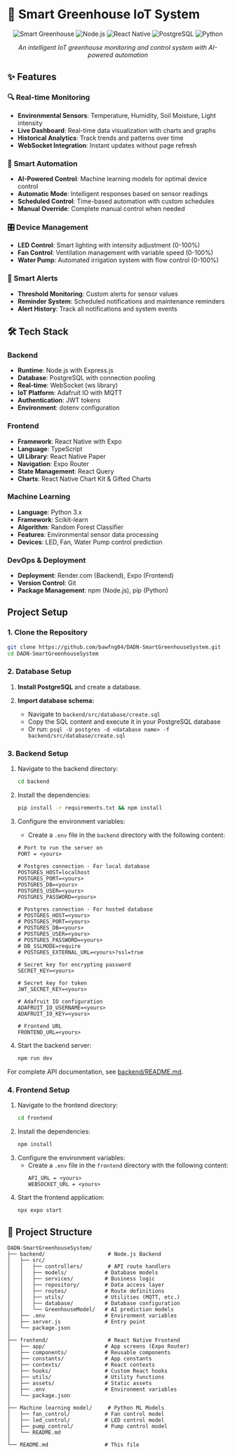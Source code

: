 # 🌿 Smart Greenhouse IoT System

<div align="center">

![Smart Greenhouse](https://img.shields.io/badge/IoT-Smart%20Greenhouse-green?style=for-the-badge)
![Node.js](https://img.shields.io/badge/Node.js-339933?style=for-the-badge&logo=nodedotjs&logoColor=white)
![React Native](https://img.shields.io/badge/React_Native-20232A?style=for-the-badge&logo=react&logoColor=61DAFB)
![PostgreSQL](https://img.shields.io/badge/PostgreSQL-316192?style=for-the-badge&logo=postgresql&logoColor=white)
![Python](https://img.shields.io/badge/Python-3776AB?style=for-the-badge&logo=python&logoColor=white)

*An intelligent IoT greenhouse monitoring and control system with AI-powered automation*

</div>


## ✨ Features

### 🔍 Real-time Monitoring
- **Environmental Sensors**: Temperature, Humidity, Soil Moisture, Light intensity
- **Live Dashboard**: Real-time data visualization with charts and graphs
- **Historical Analytics**: Track trends and patterns over time
- **WebSocket Integration**: Instant updates without page refresh

### 🤖 Smart Automation
- **AI-Powered Control**: Machine learning models for optimal device control
- **Automatic Mode**: Intelligent responses based on sensor readings
- **Scheduled Control**: Time-based automation with custom schedules
- **Manual Override**: Complete manual control when needed

### 🎛️ Device Management
- **LED Control**: Smart lighting with intensity adjustment (0-100%)
- **Fan Control**: Ventilation management with variable speed (0-100%)
- **Water Pump**: Automated irrigation system with flow control (0-100%)

### 🔔 Smart Alerts
- **Threshold Monitoring**: Custom alerts for sensor values
- **Reminder System**: Scheduled notifications and maintenance reminders
- **Alert History**: Track all notifications and system events


## 🛠️ Tech Stack

### Backend
- **Runtime**: Node.js with Express.js
- **Database**: PostgreSQL with connection pooling
- **Real-time**: WebSocket (ws library)
- **IoT Platform**: Adafruit IO with MQTT
- **Authentication**: JWT tokens
- **Environment**: dotenv configuration

### Frontend
- **Framework**: React Native with Expo
- **Language**: TypeScript
- **UI Library**: React Native Paper
- **Navigation**: Expo Router
- **State Management**: React Query
- **Charts**: React Native Chart Kit & Gifted Charts

### Machine Learning
- **Language**: Python 3.x
- **Framework**: Scikit-learn
- **Algorithm**: Random Forest Classifier
- **Features**: Environmental sensor data processing
- **Devices**: LED, Fan, Water Pump control prediction

### DevOps & Deployment
- **Deployment**: Render.com (Backend), Expo (Frontend)
- **Version Control**: Git
- **Package Management**: npm (Node.js), pip (Python)
## Project Setup

### 1. Clone the Repository

```bash
git clone https://github.com/bawfng04/DADN-SmartGreenhouseSystem.git
cd DADN-SmartGreenhouseSystem
```

### 2. Database Setup

1. **Install PostgreSQL** and create a database.

2. **Import database schema:**
   - Navigate to `backend/src/database/create.sql`
   - Copy the SQL content and execute it in your PostgreSQL database
   - Or run: `psql -U postgres -d <database name> -f backend/src/database/create.sql`

### 3. Backend Setup

1. Navigate to the backend directory:
   ```sh
   cd backend
   ```
2. Install the dependencies:
   ```sh
   pip install -r requirements.txt && npm install
   ```
3. Configure the environment variables:

   - Create a `.env` file in the `backend` directory with the following content:

   ```
   # Port to run the server on
   PORT = <yours>

   # Postgres connection - For local database
   POSTGRES_HOST=localhost
   POSTGRES_PORT=<yours>
   POSTGRES_DB=<yours>
   POSTGRES_USER=<yours>
   POSTGRES_PASSWORD=<yours>

   # Postgres connection - For hosted database
   # POSTGRES_HOST=<yours>
   # POSTGRES_PORT=<yours>
   # POSTGRES_DB=<yours>
   # POSTGRES_USER=<yours>
   # POSTGRES_PASSWORD=<yours>
   # DB_SSLMODE=require
   # POSTGRES_EXTERNAL_URL=<yours>?ssl=true

   # Secret key for encrypting password
   SECRET_KEY=<yours>

   # Secret key for token
   JWT_SECRET_KEY=<yours>

   # Adafruit IO configuration
   ADAFRUIT_IO_USERNAME=<yours>
   ADAFRUIT_IO_KEY=<yours>

   # Frontend URL
   FRONTEND_URL=<yours>

   ```

4. Start the backend server:
   ```sh
   npm run dev
   ```

For complete API documentation, see [backend/README.md](backend/README.md).

### 4. Frontend Setup

1. Navigate to the frontend directory:
   ```sh
   cd frontend
   ```
2. Install the dependencies:
   ```sh
   npm install
   ```
3. Configure the environment variables:
   - Create a `.env` file in the `frontend` directory with the following content:
     ```
     API_URL = <yours>
     WEBSOCKET_URL = <yours>
     ```
4. Start the frontend application:
   ```sh
   npx expo start
   ```

## 📁 Project Structure

```
DADN-SmartGreenhouseSystem/
├── backend/                    # Node.js Backend
│   ├── src/
│   │   ├── controllers/        # API route handlers
│   │   ├── models/            # Database models
│   │   ├── services/          # Business logic
│   │   ├── repository/        # Data access layer
│   │   ├── routes/            # Route definitions
│   │   ├── utils/             # Utilities (MQTT, etc.)
│   │   ├── database/          # Database configuration
│   │   └── GreenhouseModel/   # AI prediction models
│   ├── .env                   # Environment variables
│   ├── server.js              # Entry point
│   └── package.json
│
├── frontend/                   # React Native Frontend
│   ├── app/                   # App screens (Expo Router)
│   ├── components/            # Reusable components
│   ├── constants/             # App constants
│   ├── contexts/              # React contexts
│   ├── hooks/                 # Custom React hooks
│   ├── utils/                 # Utility functions
│   ├── assets/                # Static assets
│   ├── .env                   # Environment variables
│   └── package.json
│
├── Machine learning model/     # Python ML Models
│   ├── fan_control/           # Fan control model
│   ├── led_control/           # LED control model
│   ├── pump_control/          # Pump control model
│   └── README.md
│
└── README.md                  # This file
```